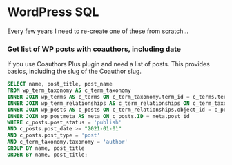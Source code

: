 # WordPress SQL

Every few years I need to re-create one of these from scratch...

### Get list of WP posts with coauthors, including date

If you use Coauthors Plus plugin and need a list of posts. This provides basics, including the slug of the Coauthor slug.

```sql
SELECT name, post_title, post_name 
FROM wp_term_taxonomy AS c_term_taxonomy
INNER JOIN wp_terms AS c_terms ON c_term_taxonomy.term_id = c_terms.term_id
INNER JOIN wp_term_relationships AS c_term_relationships ON c_term_taxonomy.term_taxonomy_id = c_term_relationships.term_taxonomy_id
INNER JOIN wp_posts AS c_posts ON c_term_relationships.object_id = c_posts.ID
INNER JOIN wp_postmeta AS meta ON c_posts.ID = meta.post_id
WHERE c_posts.post_status = 'publish'
AND c_posts.post_date >= "2021-01-01"
AND c_posts.post_type = 'post' 
AND c_term_taxonomy.taxonomy = 'author'
GROUP BY name, post_title
ORDER BY name, post_title;
```
